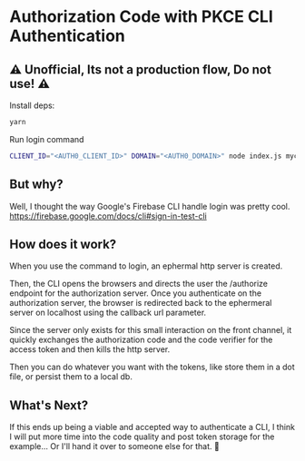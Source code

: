 # Authorization Code with PKCE CLI Authentication

## ⚠️ Unofficial, Its not a production flow, Do not use! ⚠️

Install deps:
```bash
yarn
```
Run login command

```bash
CLIENT_ID="<AUTH0_CLIENT_ID>" DOMAIN="<AUTH0_DOMAIN>" node index.js mycli login
```

## But why?
Well, I thought the way Google's Firebase CLI handle login was pretty cool.
https://firebase.google.com/docs/cli#sign-in-test-cli

## How does it work?
When you use the command to login, an ephermal http server is created.

Then, the CLI opens the browsers and directs the user the /authorize endpoint for the authorization server. Once you authenticate on the authorization server, the browser is redirected back to the ephermeral server on localhost using the callback url parameter. 

Since the server only exists for this small interaction on the front channel, it quickly exchanges the authorization code and the code verifier for the access token and then kills the http server.

Then you can do whatever you want with the tokens, like store them in a dot file, or persist them to a local db.

## What's Next?
If this ends up being a viable and accepted way to authenticate a CLI, I think I will put more time into the code quality and post token storage for the example... Or I'll hand it over to someone else for that. 🤣
